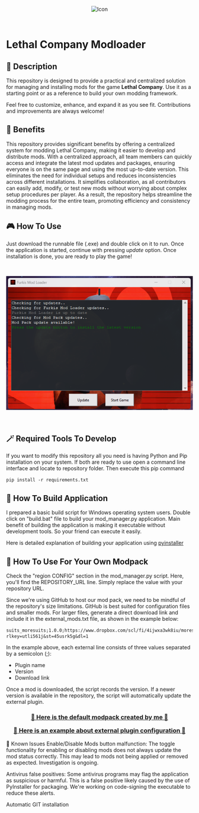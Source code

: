 <div align="center">

![](logo.ico "Icon")

</div>
<br>

# Lethal Company Modloader


## 📄 **Description**

This repository is designed to provide a practical and centralized solution for managing and installing mods for the game **Lethal Company**. Use it as a starting point or as a reference to build your own modding framework.

Feel free to customize, enhance, and expand it as you see fit. Contributions and improvements are always welcome!


## 🎉 **Benefits**

This repository provides significant benefits by offering a centralized system for modding Lethal Company, making it easier to develop and distribute mods. With a centralized approach, all team members can quickly access and integrate the latest mod updates and packages, ensuring everyone is on the same page and using the most up-to-date version. This eliminates the need for individual setups and reduces inconsistencies across different installations. It simplifies collaboration, as all contributors can easily add, modify, or test new mods without worrying about complex setup procedures per player. As a result, the repository helps streamline the modding process for the entire team, promoting efficiency and consistency in managing mods.



## 🎮 **How To Use**

Just download the runnable file (.exe) and double click on it to run. Once the application is started, continue with pressing *update* option. Once installation is done, you are ready to play the game! 

<br>
<div align="center">

![Interface](src/app.png)

</div>
<br>


## 🪄 **Required Tools To Develop**

If you want to modify this repository all you need is having Python and Pip installation on your system. If both are ready to use open a command line interface and locate to repository folder. Then execute this pip command

```
pip install -r requirements.txt
```

## 🔨 **How To Build Application**

I prepared a basic build script for Windows operating system users. Double click on "build.bat" file to build your mod_manager.py application. Main benefit of building the application is making it executable without development tools. So your friend can execute it easily.

Here is detailed explanation of building your application using [pyinstaller](https://pyinstaller.org/en/stable/usage.html)


## 🎨 **How To Use For Your Own Modpack**

Check the "region CONFIG" section in the mod_manager.py script. Here, you'll find the REPOSITORY_URL line. Simply replace the value with your repository URL.

Since we're using GitHub to host our mod pack, we need to be mindful of the repository's size limitations. GitHub is best suited for configuration files and smaller mods. For larger files, generate a direct download link and include it in the external_mods.txt file, as shown in the example below:

```
suits_moresuits;1.0.0;https://www.dropbox.com/scl/fi/4ijwxa3wk8iu/moresuits.zip?rlkey=utli561j&st=45usrk5g&dl=1
```

In the example above, each external line consists of three values separated by a semicolon (;):

- Plugin name
- Version
- Download link

Once a mod is downloaded, the script records the version. If a newer version is available in the repository, the script will automatically update the external plugin.


<h3 align="center">


[🎯 Here is the default modpack created by me 🎯](https://github.com/furkanaliunal/Lethal-Company-Modpack)

[📝 Here is an example about external plugin configuration 📝](https://github.com/furkanaliunal/Lethal-Company-Modpack/blob/main/external_mods.txt)


</h3>

🎃 Known Issues
Enable/Disable Mods button malfunction:
The toggle functionality for enabling or disabling mods does not always update the mod status correctly. This may lead to mods not being applied or removed as expected. Investigation is ongoing.

Antivirus false positives:
Some antivirus programs may flag the application as suspicious or harmful. This is a false positive likely caused by the use of PyInstaller for packaging. We're working on code-signing the executable to reduce these alerts.

Automatic GIT installation